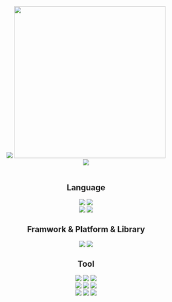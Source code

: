 <div align='center'>
  <img src="https://capsule-render.vercel.app/api?type=Waving&color=auto&height=200&section=header&text=BaeJoonSoo&fontSize=50&fontAlign=80&fontAlignY=30&animation=twinkling&desc=Front-end%20Developer&descAlign=85&descAlignY=50&fontColor=FFFFFF"/>
  
  <img src="https://github-readme-stats.vercel.app/api/top-langs/?username=baejoonsoo&langs_count=10&layout=compact&icon_color=2d77dc&title_color=2d77dc&text_color=ffffff&bg_color=0d1117&count_private=true" width=400px/>
  <br>
  <img src=https://github-readme-stats.vercel.app/api?username=baejoonsoo&show_icons=true&theme=dracula>
    <br>
  <br>
  
  ## Language
  <!--
  <img src="https://img.shields.io/badge/c-%2300599C.svg?style=for-the-badge&logo=c&logoColor=white">
  <img src="https://img.shields.io/badge/c++-%2300599C.svg?style=for-the-badge&logo=c%2B%2B&logoColor=white">
  <img src="https://img.shields.io/badge/python-3776AB.svg?style=for-the-badge&logo=python&logoColor=white">
  <img src="https://img.shields.io/badge/java-%23323330.svg?style=for-the-badge&logo=java&logoColor=%23F7DF1E">
  -->
<!--   <img src="https://img.shields.io/badge/Go-%23039BE5.svg?style=for-the-badge&logo=Go&logoColor=white"> -->
  <!--<br>-->
  <img src="https://img.shields.io/badge/javaScript-%23323330.svg?style=for-the-badge&logo=javascript&logoColor=%23F7DF1E">
  <img src="https://img.shields.io/badge/typeScript-%23007ACC.svg?style=for-the-badge&logo=typescript&logoColor=white">
  <br>
  <img src="https://img.shields.io/badge/html5-%23E34F26.svg?style=for-the-badge&logo=html5&logoColor=white">
  <img src="https://img.shields.io/badge/css3-%231572B6.svg?style=for-the-badge&logo=css3&logoColor=white">

  ## Framwork & Platform & Library
  <img src="https://img.shields.io/badge/react-%2320232a.svg?style=for-the-badge&logo=react&logoColor=%2361DAFB">
  <img src="https://img.shields.io/badge/Next-black?style=for-the-badge&logo=next.js&logoColor=white">
<!--   <img src="https://img.shields.io/badge/yarn-%23000000.svg?style=for-the-badge&logo=yarn&logoColor=white"> -->

  ## Tool
  <img src="https://img.shields.io/badge/VSCODE-0078d7.svg?style=for-the-badge&logo=visual-studio-code&logoColor=white">
  <img src="https://img.shields.io/badge/PyCharm-1CDD8E.svg?style=for-the-badge&logo=PyCharm&logoColor=000000">
  <img src="https://img.shields.io/badge/IntelliJIDEA-FF2757.svg?style=for-the-badge&logo=intellij-idea&logoColor=000000">
  <br>
  <img src="https://img.shields.io/badge/git-%23F05033.svg?style=for-the-badge&logo=git&logoColor=white">
  <img src="https://img.shields.io/badge/github-%23121011.svg?style=for-the-badge&logo=github&logoColor=white">
  <img src="https://img.shields.io/badge/GitKraken-121422.svg?style=for-the-badge&logo=GitKraken&logoColor=#179287">
  <br>
  <img src="https://img.shields.io/badge/Notion-%23000000.svg?style=for-the-badge&logo=notion&logoColor=white">
  <img src="https://img.shields.io/badge/slack-4A154B.svg?style=for-the-badge&logo=slack&logoColor=white">
  <img src="https://img.shields.io/badge/ESLint-4B3263?style=for-the-badge&logo=eslint&logoColor=white">

<!--   ## Operating System -->
<!--   <img src="https://img.shields.io/badge/Windows-0078D6?style=for-the-badge&logo=windows&logoColor=white"> -->
<!--   <img src="https://img.shields.io/badge/Ubuntu-E95420?style=for-the-badge&logo=ubuntu&logoColor=white"> -->
<!--   <img src="https://img.shields.io/badge/MacOS-000000?style=for-the-badge&logo=macOS&logoColor=white"> -->
  </details>
  
  <br>
  <br>
  <br>
  <br>
  <br>
  
<!--   <a href="https://www.instagram.com/qownstn_618">
    <img src="https://img.shields.io/badge/Instagram-E4405F?style=for-the-badge&logo=Instagram&logoColor=white">
  </a> -->
<!--   <a href="https://wnstn.tistory.com">
    <img src="https://img.shields.io/badge/Tistory-000000?style=for-the-badge&logo=Tistory&logoColor=white">
  </a>
  <a href="mailto:baejoonsoo21@gmail.com">
    <img src="https://img.shields.io/badge/Gmail-EA4335?style=for-the-badge&logo=Gmail&logoColor=white">
  </a> -->
</div>
